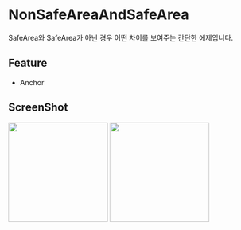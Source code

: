 # NonSafeAreaAndSafeArea 

SafeArea와 SafeArea가 아닌 경우 어떤 차이를 보여주는 간단한 에제입니다. 

## Feature

- Anchor

## ScreenShot
<div>
<img width="200" src="https://user-images.githubusercontent.com/10572119/69924505-2e9cf900-14ef-11ea-906d-3171b99054b3.png">
<img width="200" src="https://user-images.githubusercontent.com/10572119/69924522-45435000-14ef-11ea-99ec-beaeec402696.png">
</div>

## 
